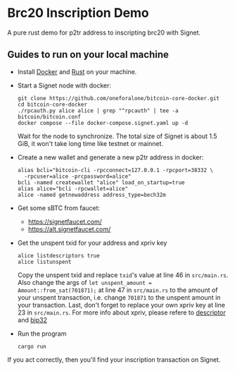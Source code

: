 # Brc20 Inscription Demo

A pure rust demo for p2tr address to inscripting brc20 with Signet.

## Guides to run on your local machine

- Install [Docker][docker] and [Rust][rust] on your machine.

[docker]: https://www.docker.com/products/docker-desktop/
[rust]: https://www.rust-lang.org/tools/install

- Start a Signet node with docker:

  ```shell
  git clone https://github.com/oneforalone/bitcoin-core-docker.git
  cd bitcoin-core-docker
  ./rpcauth.py alice alice | grep "^rpcauth" | tee -a bitcoin/bitcoin.conf
  docker compose --file docker-compose.signet.yaml up -d
  ```

  Wait for the node to synchronize. The total size of Signet is about 1.5 GiB,
  it won't take long time like testnet or mainnet.

- Create a new wallet and generate a new p2tr address in docker:

  ```shell
  alias bcli="bitcoin-cli -rpcconnect=127.0.0.1 -rpcport=38332 \
    -rpcuser=alice -prcpassword=alice"
  bcli -named createwallet "alice" load_on_startup=true
  alias alice="bcli -rpcwallet=alice"
  alice -named getnewaddress address_type=bech32m
  ```

- Get some sBTC from faucet:

  - https://signetfaucet.com/
  - https://alt.signetfaucet.com/

- Get the unspent txid for your address and xpriv key

  ```shell
  alice listdescriptors true
  alice listunspent
  ```

  Copy the unspent txid and replace `txid`'s value at line 46 in `src/main.rs`.
  Also change the args of `let unspent_amount = Amount::from_sat(701871);` at
  line 47 in `src/main.rs` to the amount of your unspent transaction, i.e. change
  `701871` to the unspent amount in your transaction. Last, don't forget to
  replace your own xpriv key at line 23 in `src/main.rs`. For more info about
  xpriv, please refere to [descriptor][descriptor] and [bip32][bip32]

[descriptor]: https://github.com/bitcoin/bitcoin/blob/master/doc/descriptors.md
[bip32]: https://github.com/bitcoin/bips/blob/master/bip-0032.mediawiki

- Run the program
  ```shell
  cargo run
  ```

If you act correctly, then you'll find your inscription transaction on Signet.
